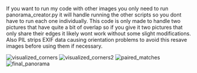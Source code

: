 If you want to run my code with other images you only need to run panorama_creator.py
it will handle running the other scripts so you dont have to run each one individually.
This code is only made to handle two pictures that have quite a bit of overlap so if
you give it two pictures that only share their edges it likely wont work without some 
slight modifications. Also PIL strips EXIF data causing orientation problems to avoid this
resave images before using them if necessary.



![visualized_corners](https://user-images.githubusercontent.com/65579262/128755439-266d7749-5b4b-4a6b-9752-a3e5d3076ccb.png)
![visualized_corners2](https://user-images.githubusercontent.com/65579262/128753626-9f7a4f9f-e8bd-4b30-98d1-e31ccc97a20b.png)
![paired_matches](https://user-images.githubusercontent.com/65579262/128753609-d58c10ad-61f6-4224-813c-89243406cac2.png)
![final_panorama](https://user-images.githubusercontent.com/65579262/128753611-9fdb409f-b433-4041-acc8-6ac80ab09311.png)
